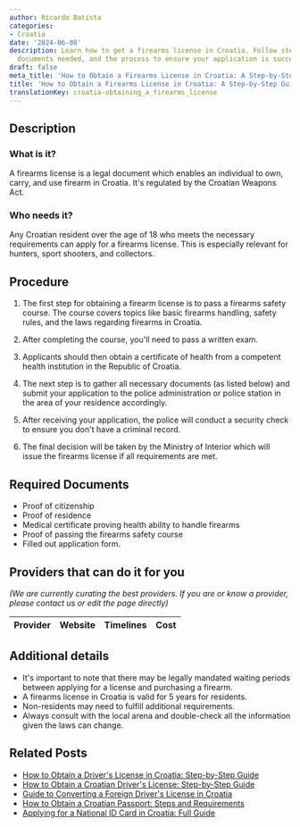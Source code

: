 ```yaml
---
author: Ricardo Batista
categories:
- Croatia
date: '2024-06-08'
description: Learn how to get a firearms license in Croatia. Follow steps for requirements,
  documents needed, and the process to ensure your application is successful.
draft: false
meta_title: 'How to Obtain a Firearms License in Croatia: A Step-by-Step Guide'
title: 'How to Obtain a Firearms License in Croatia: A Step-by-Step Guide'
translationKey: croatia-obtaining_a_firearms_license
---
```


## Description
### What is it?
A firearms license is a legal document which enables an individual to own, carry, and use firearm in Croatia. It's regulated by the Croatian Weapons Act.

### Who needs it?
Any Croatian resident over the age of 18 who meets the necessary requirements can apply for a firearms license. This is especially relevant for hunters, sport shooters, and collectors.

## Procedure
1. The first step for obtaining a firearm license is to pass a firearms safety course. The course covers topics like basic firearms handling, safety rules, and the laws regarding firearms in Croatia.

2. After completing the course, you'll need to pass a written exam.

3. Applicants should then obtain a certificate of health from a competent health institution in the Republic of Croatia.

4. The next step is to gather all necessary documents (as listed below) and submit your application to the police administration or police station in the area of your residence accordingly.

5. After receiving your application, the police will conduct a security check to ensure you don't have a criminal record.

6. The final decision will be taken by the Ministry of Interior which will issue the firearms license if all requirements are met.

## Required Documents
- Proof of citizenship
- Proof of residence
- Medical certificate proving health ability to handle firearms
- Proof of passing the firearms safety course
- Filled out application form.

## Providers that can do it for you

_(We are currently curating the best providers. If you are or know a provider, please contact us or edit the page directly)_

| Provider        |     Website     |     Timelines    |       Cost      |
| :-------------: | :-------------: |  :-------------: | :-------------: |

## Additional details
- It's important to note that there may be legally mandated waiting periods between applying for a license and purchasing a firearm. 
- A firearms license in Croatia is valid for 5 years for residents.
- Non-residents may need to fulfill additional requirements.
- Always consult with the local arena and double-check all the information given the laws can change.
## Related Posts

- [How to Obtain a Driver's License in Croatia: Step-by-Step Guide](https://tramitit.com/guides/croatia/issuance_of_drivers_license/)
- [How to Obtain a Croatian Driver's License: Step-by-Step Guide](https://tramitit.com/guides/croatia/obtaining_a_drivers_license_for_newcomers/)
- [Guide to Converting a Foreign Driver's License in Croatia](https://tramitit.com/guides/croatia/change_of_drivers_license_for_foreigners/)
- [How to Obtain a Croatian Passport: Steps and Requirements](https://tramitit.com/guides/croatia/issuance_of_passport/)
- [Applying for a National ID Card in Croatia: Full Guide](https://tramitit.com/guides/croatia/issuance_of_id_card/)